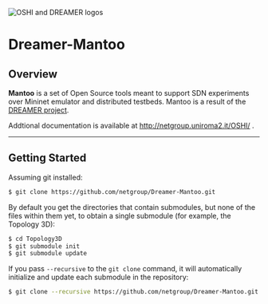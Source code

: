 ![OSHI and DREAMER logos](http://netgroup.uniroma2.it/twiki/pub/Oshi/WebHome/dreamer-oshi-logo-github.png "Optional title")

Dreamer-Mantoo
===================

Overview
-----------
**Mantoo** is a set of Open Source tools meant to support SDN experiments over Mininet emulator and distributed testbeds. Mantoo is a result of the [DREAMER project](http://netgroup.uniroma2.it/DREAMER/).

Addtional documentation is available at http://netgroup.uniroma2.it/OSHI/ .

----------------------------------
Getting Started
---------------------
Assuming git installed:

```sh
$ git clone https://github.com/netgroup/Dreamer-Mantoo.git
```
By default you get the directories that contain submodules, but none of the files within them yet, to obtain a single submodule  (for example, the Topology 3D):
```sh
$ cd Topology3D
$ git submodule init
$ git submodule update
```
If you pass ```--recursive``` to the ```git clone``` command, it will automatically initialize and update each submodule in the repository:

```sh
$ git clone --recursive https://github.com/netgroup/Dreamer-Mantoo.git
```
